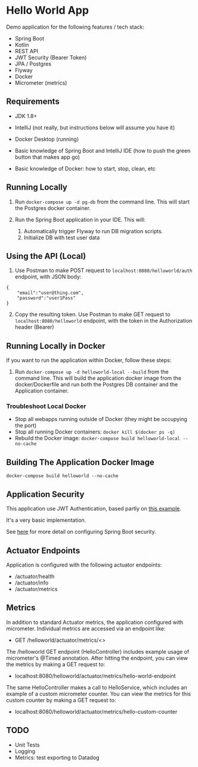 # Hello World App

Demo application for the following features / tech stack:

* Spring Boot
* Kotlin
* REST API
* JWT Security (Bearer Token)
* JPA / Postgres
* Flyway
* Docker
* Micrometer (metrics)


## Requirements
* JDK 1.8+


* IntelliJ (not really, but instructions below will assume you have it)


* Docker Desktop (running)


* Basic knowledge of Spring Boot and IntelliJ IDE (how to push the green button that makes app go)


* Basic knowledge of Docker: how to start, stop, clean, etc


## Running Locally

1. Run `docker-compose up -d pg-db` from the command line. This will start the Postgres docker container.


2. Run the Spring Boot application in your IDE. This will:
   1. Automatically trigger Flyway to run DB migration scripts.
   2. Initialize DB with test user data


## Using the API (Local)

1. Use Postman to make POST request to `localhost:8080/helloworld/auth` endpoint, with JSON body:

```
{
    "email":"user@thing.com",
    "password":"user1Pass"
}
```

2. Copy the resulting token. Use Postman to make GET request to `localhost:8080/helloworld` endpoint, with the token in the Authorization header (Bearer)


## Running Locally in Docker

If you want to run the application within Docker, follow these steps:

1. Run `docker-compose up -d helloworld-local --build` from the command line. 
This will build the application docker image from the docker/Dockerfile and run both the Postgres DB container and the Application container. 


### Troubleshoot Local Docker

* Stop all webapps running outside of Docker (they might be occupying the port)
* Stop all running Docker containers: `docker kill $(docker ps -q)`
* Rebuild the Docker image: `docker-compose build helloworld-local --no-cache`


## Building The Application Docker Image

`docker-compose build helloworld --no-cache`


## Application Security

This application use JWT Authentication, based partly on [this example](https://medium.com/geekculture/implementing-json-web-token-jwt-authentication-using-spring-security-detailed-walkthrough-1ac480a8d970).

It's a very basic implementation.

See [here](https://spring.io/blog/2022/02/21/spring-security-without-the-websecurityconfigureradapter) for more detail on configuring Spring Boot security.


## Actuator Endpoints

Application is configured with the following actuator endpoints:

* /actuator/health
* /actuator/info
* /actuator/metrics


## Metrics

In addition to standard Actuator metrics, the application configured with micrometer. 
Individual metrics are accessed via an endpoint like:

* GET /helloworld/actuator/metrics/<<metric-name-goes-here>>

The /helloworld GET endpoint (HelloController) includes example usage of micrometer's @Timed annotation. 
After hitting the endpoint, you can view the metrics by making a GET request to:

* localhost:8080/helloworld/actuator/metrics/hello-world-endpoint

The same HelloController makes a call to HelloService, which includes an example of a custom micrometer counter.
You can view the metrics for this custom counter by making a GET request to:

* localhost:8080/helloworld/actuator/metrics/hello-custom-counter

## TODO

* Unit Tests
* Logging
* Metrics: test exporting to Datadog
